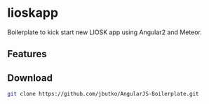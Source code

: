 # lioskapp
Boilerplate to kick start new LIOSK app using Angular2 and Meteor. 

## Features

## Download

```bash
git clone https://github.com/jbutko/AngularJS-Boilerplate.git
```
